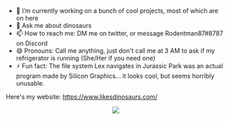 - 🔭 I’m currently working on a bunch of cool projects, most of which are on here
- 💬 Ask me about dinosaurs
- 📫 How to reach me: DM me on twitter, or message Rodentman87#8787 on Discord
- 😄 Pronouns: Call me anything, just don't call me at 3 AM to ask if my refrigerator is running (She/Her if you need one)
- ⚡ Fun fact: The file system Lex navigates in Jurassic Park was an actual program made by Silicon Graphics... it looks cool, but seems horribly unusable.

Here's my website: https://www.likesdinosaurs.com/

<p align="center">
  <a href="https://skillicons.dev">
    <img src="https://skillicons.dev/icons?i=ts,css,prisma,discord,html,git,js,electron,react,nextjs,tailwind,nodejs,express,postgres,nestjs,md,regex&perline=7" />
  </a>
</p>


